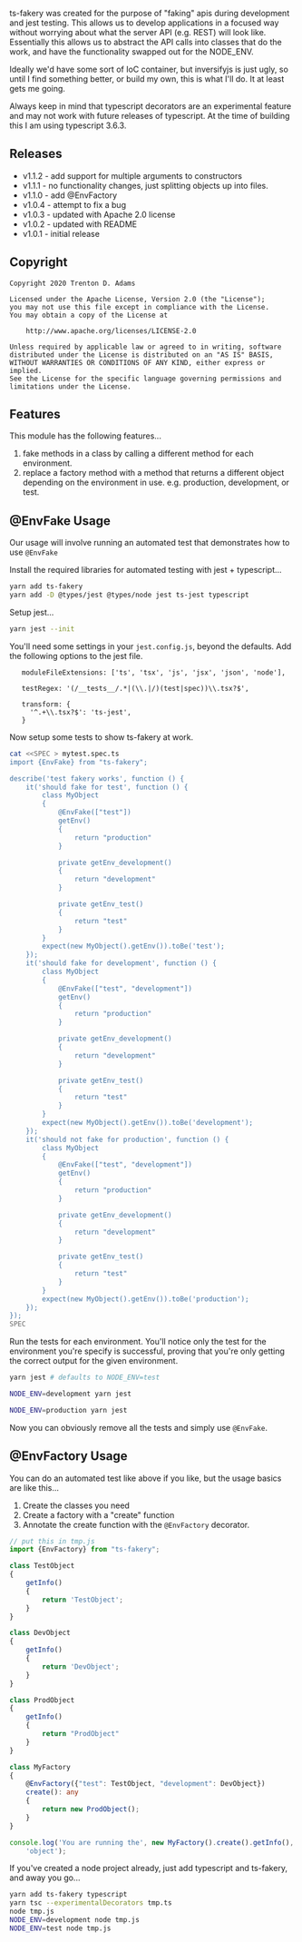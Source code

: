 ts-fakery was created for the purpose of "faking" apis during development and jest testing.  This allows us to develop applications in a focused way without worrying about what the server API (e.g. REST) will look like.  Essentially this allows us to abstract the API calls into classes that do the work, and have the functionality swapped out for the NODE_ENV.

Ideally we'd have some sort of IoC container, but inversifyjs is just ugly, so until I find something better, or build my own, this is what I'll do.  It at least gets me going.

Always keep in mind that typescript decorators are an experimental feature and may not work with future releases of typescript.  At the time of building this I am using typescript 3.6.3.

## Releases

* v1.1.2 - add support for multiple arguments to constructors
* v1.1.1 - no functionality changes, just splitting objects up into files.
* v1.1.0 - add @EnvFactory
* v1.0.4 - attempt to fix a bug
* v1.0.3 - updated with Apache 2.0 license 
* v1.0.2 - updated with README 
* v1.0.1 - initial release

## Copyright

```
Copyright 2020 Trenton D. Adams

Licensed under the Apache License, Version 2.0 (the "License");
you may not use this file except in compliance with the License.
You may obtain a copy of the License at

    http://www.apache.org/licenses/LICENSE-2.0

Unless required by applicable law or agreed to in writing, software
distributed under the License is distributed on an "AS IS" BASIS,
WITHOUT WARRANTIES OR CONDITIONS OF ANY KIND, either express or implied.
See the License for the specific language governing permissions and
limitations under the License.
```

## Features

This module has the following features... 

1. fake methods in a class by calling a different method for each environment.
2. replace a factory method with a method that returns a different object depending on the environment in use.  e.g. production, development, or test.

## @EnvFake Usage

Our usage will involve running an automated test that demonstrates how to use
`@EnvFake`

Install the required libraries for automated testing with jest + typescript...

```bash
yarn add ts-fakery
yarn add -D @types/jest @types/node jest ts-jest typescript
```

Setup jest...
```bash
yarn jest --init
```

You'll need some settings in your `jest.config.js`, beyond the defaults.  Add the following options to the jest file.

```
   moduleFileExtensions: ['ts', 'tsx', 'js', 'jsx', 'json', 'node'],
 
   testRegex: '(/__tests__/.*|(\\.|/)(test|spec))\\.tsx?$',
 
   transform: {
     '^.+\\.tsx?$': 'ts-jest',
   }
```

Now setup some tests to show ts-fakery at work.

```bash
cat <<SPEC > mytest.spec.ts
import {EnvFake} from "ts-fakery";

describe('test fakery works', function () {
    it('should fake for test', function () {
        class MyObject
        {
            @EnvFake(["test"])
            getEnv()
            {
                return "production"
            }

            private getEnv_development()
            {
                return "development"
            }

            private getEnv_test()
            {
                return "test"
            }
        }
        expect(new MyObject().getEnv()).toBe('test');
    });
    it('should fake for development', function () {
        class MyObject
        {
            @EnvFake(["test", "development"])
            getEnv()
            {
                return "production"
            }

            private getEnv_development()
            {
                return "development"
            }

            private getEnv_test()
            {
                return "test"
            }
        }
        expect(new MyObject().getEnv()).toBe('development');
    });
    it('should not fake for production', function () {
        class MyObject
        {
            @EnvFake(["test", "development"])
            getEnv()
            {
                return "production"
            }

            private getEnv_development()
            {
                return "development"
            }

            private getEnv_test()
            {
                return "test"
            }
        }
        expect(new MyObject().getEnv()).toBe('production');
    });
});
SPEC
```

Run the tests for each environment.  You'll notice only the test for the environment you're specify is successful, proving that you're only getting the correct output for the given environment.

```bash
yarn jest # defaults to NODE_ENV=test

NODE_ENV=development yarn jest

NODE_ENV=production yarn jest
```

Now you can obviously remove all the tests and simply use `@EnvFake`.

## @EnvFactory Usage

You can do an automated test like above if you like, but the usage basics are like this...

1. Create the classes you need
2. Create a factory with a "create" function
3. Annotate the create function with the `@EnvFactory` decorator.   


```typescript
// put this in tmp.js  
import {EnvFactory} from "ts-fakery";

class TestObject
{
    getInfo()
    {
        return 'TestObject';
    }
}

class DevObject
{
    getInfo()
    {
        return 'DevObject';
    }
}

class ProdObject
{
    getInfo()
    {
        return "ProdObject"
    }
}

class MyFactory
{
    @EnvFactory({"test": TestObject, "development": DevObject})
    create(): any
    {
        return new ProdObject();
    }
}

console.log('You are running the', new MyFactory().create().getInfo(),
    'object');

```

If you've created a node project already, just add typescript and ts-fakery, and away you go...

```bash                                 
yarn add ts-fakery typescript
yarn tsc --experimentalDecorators tmp.ts
node tmp.js
NODE_ENV=development node tmp.js
NODE_ENV=test node tmp.js
```
